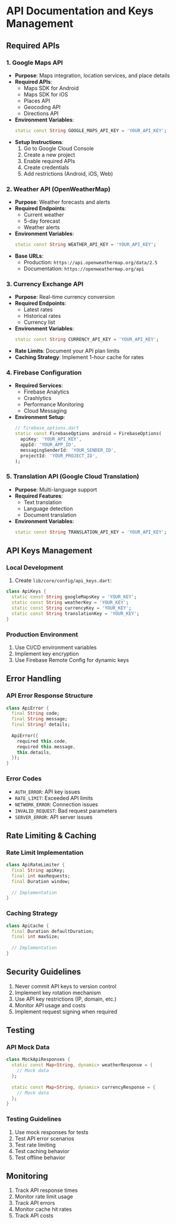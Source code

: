 # API Documentation and Keys Management

## Required APIs

### 1. Google Maps API
- **Purpose**: Maps integration, location services, and place details
- **Required APIs**:
  - Maps SDK for Android
  - Maps SDK for iOS
  - Places API
  - Geocoding API
  - Directions API
- **Environment Variables**:
  ```dart
  static const String GOOGLE_MAPS_API_KEY = 'YOUR_API_KEY';
  ```
- **Setup Instructions**:
  1. Go to Google Cloud Console
  2. Create a new project
  3. Enable required APIs
  4. Create credentials
  5. Add restrictions (Android, iOS, Web)

### 2. Weather API (OpenWeatherMap)
- **Purpose**: Weather forecasts and alerts
- **Required Endpoints**:
  - Current weather
  - 5-day forecast
  - Weather alerts
- **Environment Variables**:
  ```dart
  static const String WEATHER_API_KEY = 'YOUR_API_KEY';
  ```
- **Base URLs**:
  - Production: `https://api.openweathermap.org/data/2.5`
  - Documentation: `https://openweathermap.org/api`

### 3. Currency Exchange API
- **Purpose**: Real-time currency conversion
- **Required Endpoints**:
  - Latest rates
  - Historical rates
  - Currency list
- **Environment Variables**:
  ```dart
  static const String CURRENCY_API_KEY = 'YOUR_API_KEY';
  ```
- **Rate Limits**: Document your API plan limits
- **Caching Strategy**: Implement 1-hour cache for rates

### 4. Firebase Configuration
- **Required Services**:
  - Firebase Analytics
  - Crashlytics
  - Performance Monitoring
  - Cloud Messaging
- **Environment Setup**:
  ```dart
  // firebase_options.dart
  static const FirebaseOptions android = FirebaseOptions(
    apiKey: 'YOUR_API_KEY',
    appId: 'YOUR_APP_ID',
    messagingSenderId: 'YOUR_SENDER_ID',
    projectId: 'YOUR_PROJECT_ID',
  );
  ```

### 5. Translation API (Google Cloud Translation)
- **Purpose**: Multi-language support
- **Required Features**:
  - Text translation
  - Language detection
  - Document translation
- **Environment Variables**:
  ```dart
  static const String TRANSLATION_API_KEY = 'YOUR_API_KEY';
  ```

## API Keys Management

### Local Development
1. Create `lib/core/config/api_keys.dart`:
```dart
class ApiKeys {
  static const String googleMapsKey = 'YOUR_KEY';
  static const String weatherKey = 'YOUR_KEY';
  static const String currencyKey = 'YOUR_KEY';
  static const String translationKey = 'YOUR_KEY';
}
```

### Production Environment
1. Use CI/CD environment variables
2. Implement key encryption
3. Use Firebase Remote Config for dynamic keys

## Error Handling

### API Error Response Structure
```dart
class ApiError {
  final String code;
  final String message;
  final String? details;
  
  ApiError({
    required this.code,
    required this.message,
    this.details,
  });
}
```

### Error Codes
- `AUTH_ERROR`: API key issues
- `RATE_LIMIT`: Exceeded API limits
- `NETWORK_ERROR`: Connection issues
- `INVALID_REQUEST`: Bad request parameters
- `SERVER_ERROR`: API server issues

## Rate Limiting & Caching

### Rate Limit Implementation
```dart
class ApiRateLimiter {
  final String apiKey;
  final int maxRequests;
  final Duration window;
  
  // Implementation
}
```

### Caching Strategy
```dart
class ApiCache {
  final Duration defaultDuration;
  final int maxSize;
  
  // Implementation
}
```

## Security Guidelines

1. Never commit API keys to version control
2. Implement key rotation mechanism
3. Use API key restrictions (IP, domain, etc.)
4. Monitor API usage and costs
5. Implement request signing when required

## Testing

### API Mock Data
```dart
class MockApiResponses {
  static const Map<String, dynamic> weatherResponse = {
    // Mock data
  };
  
  static const Map<String, dynamic> currencyResponse = {
    // Mock data
  };
}
```

### Testing Guidelines
1. Use mock responses for tests
2. Test API error scenarios
3. Test rate limiting
4. Test caching behavior
5. Test offline behavior

## Monitoring

1. Track API response times
2. Monitor rate limit usage
3. Track API errors
4. Monitor cache hit rates
5. Track API costs
